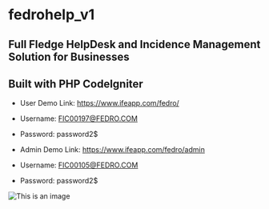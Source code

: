 # fedrohelp_v1

## Full Fledge HelpDesk and Incidence Management Solution for Businesses

## Built with PHP CodeIgniter

- User Demo Link: https://www.ifeapp.com/fedro/
- Username: FIC00197@FEDRO.COM
- Password: password2$ 

- Admin Demo Link: https://www.ifeapp.com/fedro/admin
- Username: FIC00105@FEDRO.COM
- Password: password2$ 

![This is an image](https://www.ifeapp.com/fedro.PNG)
